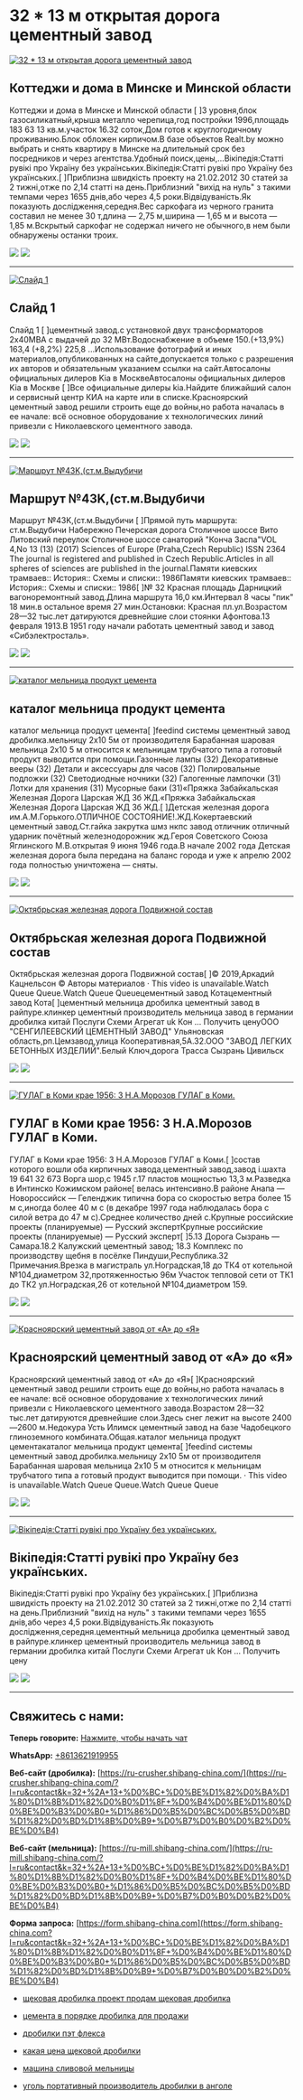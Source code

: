 # 32 * 13 м открытая дорога цементный завод

<a href="https://swt.shibang-china.com/?l=ru&img&k=32+%2A+13+%D0%BC+%D0%BE%D1%82%D0%BA%D1%80%D1%8B%D1%82%D0%B0%D1%8F+%D0%B4%D0%BE%D1%80%D0%BE%D0%B3%D0%B0+%D1%86%D0%B5%D0%BC%D0%B5%D0%BD%D1%82%D0%BD%D1%8B%D0%B9+%D0%B7%D0%B0%D0%B2%D0%BE%D0%B4" target="_blank">![32 * 13 м открытая дорога цементный завод](http://static.shibang-china.com/all-800x300/95.jpg)</a>

## Коттеджи и дома в Минске и Минской области
Коттеджи и дома в Минске и Минской области [ ]3 уровня,блок газосиликатный,крыша металло черепица,год постройки 1996,площадь 183 63 13 кв.м.участок 16.32 соток,Дом готов к круглогодичному проживанию.Блок обложен кирпичом.В базе объектов Realt.by можно выбрать и снять квартиру в Минске на длительный срок без посредников и через агентства.Удобный поиск,цены,…Вікіпедія:Статті рувікі про Україну без українських.Вікіпедія:Статті рувікі про Україну без українських.[ ]Приблизна швидкість проекту на 21.02.2012 30 статей за 2 тижні,отже по 2,14 статті на день.Приблизний &quot;вихід на нуль&quot; з такими темпами через 1655 днів,або через 4,5 роки.Відвідуваність.Як показують дослідження,середня.Вес саркофага из черного гранита составил не менее 30 т,длина — 2,75 м,ширина — 1,65 м и высота — 1,85 м.Вскрытый саркофаг не содержал ничего не обычного,в нем были обнаружены останки троих.


<a href="https://whatsapp.shibangsoft.com/WhatsApp.php" target="_blank" title="WhatsApp">![](http://static.shibang-china.com/icon/whatsapp.png)</a> <a href="https://swt.shibang-china.com/?l=ru&icon&k=32+%2A+13+%D0%BC+%D0%BE%D1%82%D0%BA%D1%80%D1%8B%D1%82%D0%B0%D1%8F+%D0%B4%D0%BE%D1%80%D0%BE%D0%B3%D0%B0+%D1%86%D0%B5%D0%BC%D0%B5%D0%BD%D1%82%D0%BD%D1%8B%D0%B9+%D0%B7%D0%B0%D0%B2%D0%BE%D0%B4" target="_blank">![](http://static.shibang-china.com/icon/chat-ru.png)</a>

---

<a href="https://swt.shibang-china.com/?l=ru&img&k=32+%2A+13+%D0%BC+%D0%BE%D1%82%D0%BA%D1%80%D1%8B%D1%82%D0%B0%D1%8F+%D0%B4%D0%BE%D1%80%D0%BE%D0%B3%D0%B0+%D1%86%D0%B5%D0%BC%D0%B5%D0%BD%D1%82%D0%BD%D1%8B%D0%B9+%D0%B7%D0%B0%D0%B2%D0%BE%D0%B4" target="_blank">![Слайд 1](http://static.shibang-china.com/all-800x300/586.jpg)</a>

## Слайд 1
Слайд 1 [ ]цементный завод.с установкой двух трансформаторов 2х40МВА с выдачей до 32 МВт.Водоснабжение в объеме 150.(+13,9%) 163,4 (+8,2%) 225,8 …Использование фотографий и иных материалов,опубликованных на сайте,допускается только с разрешения их авторов и обязательным указанием ссылки на сайт.Автосалоны официальных дилеров Kia в МосквеАвтосалоны официальных дилеров Kia в Москве [ ]Все официальные дилеры kia.Найдите ближайший салон и сервисный центр КИА на карте или в списке.Красноярский цементный завод решили строить еще до войны,но работа началась в ее начале: всё основное оборудование х технологических линий привезли с Николаевского цементного завода.


<a href="https://whatsapp.shibangsoft.com/WhatsApp.php" target="_blank" title="WhatsApp">![](http://static.shibang-china.com/icon/whatsapp.png)</a> <a href="https://swt.shibang-china.com/?l=ru&icon&k=32+%2A+13+%D0%BC+%D0%BE%D1%82%D0%BA%D1%80%D1%8B%D1%82%D0%B0%D1%8F+%D0%B4%D0%BE%D1%80%D0%BE%D0%B3%D0%B0+%D1%86%D0%B5%D0%BC%D0%B5%D0%BD%D1%82%D0%BD%D1%8B%D0%B9+%D0%B7%D0%B0%D0%B2%D0%BE%D0%B4" target="_blank">![](http://static.shibang-china.com/icon/chat-ru.png)</a>

---

<a href="https://swt.shibang-china.com/?l=ru&img&k=32+%2A+13+%D0%BC+%D0%BE%D1%82%D0%BA%D1%80%D1%8B%D1%82%D0%B0%D1%8F+%D0%B4%D0%BE%D1%80%D0%BE%D0%B3%D0%B0+%D1%86%D0%B5%D0%BC%D0%B5%D0%BD%D1%82%D0%BD%D1%8B%D0%B9+%D0%B7%D0%B0%D0%B2%D0%BE%D0%B4" target="_blank">![Маршрут №43K,(ст.м.Выдубичи](http://static.shibang-china.com/all-800x300/1340.jpg)</a>

## Маршрут №43K,(ст.м.Выдубичи
Маршрут №43K,(ст.м.Выдубичи [ ]Прямой путь маршрута: ст.м.Выдубичи Набережно Печерская дорога Столичное шоссе Вито Литовский переулок Столичное шоссе санаторий &quot;Конча Заспа&quot;VOL 4,No 13 (13) (2017) Sciences of Europe (Praha,Czech Republic) ISSN 2364 The journal is registered and published in Czech Republic.Articles in all spheres of sciences are published in the journal.Памяти киевских трамваев:: История:: Схемы и списки:: 1986Памяти киевских трамваев:: История:: Схемы и списки:: 1986[ ]№ 32 Красная площадь Дарницкий вагоноремонтный завод.Длина маршрута 16,0 км.Интервал 8 часы &quot;пик&quot; 18 мин.в остальное время 27 мин.Остановки: Красная пл.ул.Возрастом 28—32 тыс.лет датируются древнейшие слои стоянки Афонтова.13 февраля 1913.В 1951 году начали работать цементный завод и завод &#171;Сибэлектросталь&#187;.


<a href="https://whatsapp.shibangsoft.com/WhatsApp.php" target="_blank" title="WhatsApp">![](http://static.shibang-china.com/icon/whatsapp.png)</a> <a href="https://swt.shibang-china.com/?l=ru&icon&k=32+%2A+13+%D0%BC+%D0%BE%D1%82%D0%BA%D1%80%D1%8B%D1%82%D0%B0%D1%8F+%D0%B4%D0%BE%D1%80%D0%BE%D0%B3%D0%B0+%D1%86%D0%B5%D0%BC%D0%B5%D0%BD%D1%82%D0%BD%D1%8B%D0%B9+%D0%B7%D0%B0%D0%B2%D0%BE%D0%B4" target="_blank">![](http://static.shibang-china.com/icon/chat-ru.png)</a>

---

<a href="https://swt.shibang-china.com/?l=ru&img&k=32+%2A+13+%D0%BC+%D0%BE%D1%82%D0%BA%D1%80%D1%8B%D1%82%D0%B0%D1%8F+%D0%B4%D0%BE%D1%80%D0%BE%D0%B3%D0%B0+%D1%86%D0%B5%D0%BC%D0%B5%D0%BD%D1%82%D0%BD%D1%8B%D0%B9+%D0%B7%D0%B0%D0%B2%D0%BE%D0%B4" target="_blank">![каталог мельница продукт цемента](http://static.shibang-china.com/all-800x300/738.jpg)</a>

## каталог мельница продукт цемента
каталог мельница продукт цемента[ ]feedind системы цементный завод дробилка.мельницу 2x10 5м от производителя Барабанная шаровая мельница 2х10 5 м относится к мельницам трубчатого типа а готовый продукт выводится при помощи.Газонные лампы (32) Декоративные вееры (32) Детали и аксессуары для часов (32) Полировальные подложки (32) Светодиодные ночники (32) Галогенные лампочки (31) Лотки для хранения (31) Мусорные баки (31)&#171;Пряжка Забайкальская Железная Дорога Царская ЖД Зб ЖД.&#171;Пряжка Забайкальская Железная Дорога Царская ЖД Зб ЖД.[ ]Детская железная дорога им.А.М.Горького.ОТЛИЧНОЕ СОСТОЯНИЕ!.ЖД.Кокертаевский цементный завод.Ст.гайка закрутка шмз нкпс завод отличник отличный ударник почётный железнодорожник жд.Героя Советского Союза Яглинского М.В.открытая 9 июня 1946 года.В начале 2002 года Детская железная дорога была передана на баланс города и уже к апрелю 2002 года полностью уничтожена — сняты.


<a href="https://whatsapp.shibangsoft.com/WhatsApp.php" target="_blank" title="WhatsApp">![](http://static.shibang-china.com/icon/whatsapp.png)</a> <a href="https://swt.shibang-china.com/?l=ru&icon&k=32+%2A+13+%D0%BC+%D0%BE%D1%82%D0%BA%D1%80%D1%8B%D1%82%D0%B0%D1%8F+%D0%B4%D0%BE%D1%80%D0%BE%D0%B3%D0%B0+%D1%86%D0%B5%D0%BC%D0%B5%D0%BD%D1%82%D0%BD%D1%8B%D0%B9+%D0%B7%D0%B0%D0%B2%D0%BE%D0%B4" target="_blank">![](http://static.shibang-china.com/icon/chat-ru.png)</a>

---

<a href="https://swt.shibang-china.com/?l=ru&img&k=32+%2A+13+%D0%BC+%D0%BE%D1%82%D0%BA%D1%80%D1%8B%D1%82%D0%B0%D1%8F+%D0%B4%D0%BE%D1%80%D0%BE%D0%B3%D0%B0+%D1%86%D0%B5%D0%BC%D0%B5%D0%BD%D1%82%D0%BD%D1%8B%D0%B9+%D0%B7%D0%B0%D0%B2%D0%BE%D0%B4" target="_blank">![Октябрьская железная дорога Подвижной состав](http://static.shibang-china.com/all-800x300/45.jpg)</a>

## Октябрьская железная дорога Подвижной состав
Октябрьская железная дорога Подвижной состав[ ]&#169; 2019,Аркадий Кацнельсон &#169; Авторы материалов&nbsp;&#0183;&#32;This video is unavailable.Watch Queue Queue.Watch Queue Queueцементный завод Котацементный завод Кота[ ]цементный мельница дробилка цементный завод в райпуре.клинкер цементный производитель мельница завод в германии дробилка китай Послуги Схеми Агрегат uk Кон … Получить ценуООО &quot;СЕНГИЛЕЕВСКИЙ ЦЕМЕНТНЫЙ ЗАВОД&quot; Ульяновская область,рп.Цемзавод,улица Кооперативная,5А.32.ООО &quot;ЗАВОД ЛЕГКИХ БЕТОННЫХ ИЗДЕЛИЙ&quot;.Белый Ключ,дорога Трасса Сызрань Цивильск


<a href="https://whatsapp.shibangsoft.com/WhatsApp.php" target="_blank" title="WhatsApp">![](http://static.shibang-china.com/icon/whatsapp.png)</a> <a href="https://swt.shibang-china.com/?l=ru&icon&k=32+%2A+13+%D0%BC+%D0%BE%D1%82%D0%BA%D1%80%D1%8B%D1%82%D0%B0%D1%8F+%D0%B4%D0%BE%D1%80%D0%BE%D0%B3%D0%B0+%D1%86%D0%B5%D0%BC%D0%B5%D0%BD%D1%82%D0%BD%D1%8B%D0%B9+%D0%B7%D0%B0%D0%B2%D0%BE%D0%B4" target="_blank">![](http://static.shibang-china.com/icon/chat-ru.png)</a>

---

<a href="https://swt.shibang-china.com/?l=ru&img&k=32+%2A+13+%D0%BC+%D0%BE%D1%82%D0%BA%D1%80%D1%8B%D1%82%D0%B0%D1%8F+%D0%B4%D0%BE%D1%80%D0%BE%D0%B3%D0%B0+%D1%86%D0%B5%D0%BC%D0%B5%D0%BD%D1%82%D0%BD%D1%8B%D0%B9+%D0%B7%D0%B0%D0%B2%D0%BE%D0%B4" target="_blank">![ГУЛАГ в Коми крае 1956: 3 Н.А.Морозов ГУЛАГ в Коми.](http://static.shibang-china.com/all-800x300/945.jpg)</a>

## ГУЛАГ в Коми крае 1956: 3 Н.А.Морозов ГУЛАГ в Коми.
ГУЛАГ в Коми крае 1956: 3 Н.А.Морозов ГУЛАГ в Коми.[ ]состав которого вошли оба кирпичных завода,цементный завод,завод i.шахта 19 641 32 673 Ворга шор,с 1945 г.17 пластов мощностью 13,3 м.Разведка в Интинско Кожимском районе[ велась интенсивно.В районе Анапа — Новороссийск — Геленджик типична бора со скоростью ветра более 15 м с,иногда более 40 м с (в декабре 1997 года наблюдалась бора с силой ветра до 47 м с).Среднее количество дней с.Крупные российские проекты (планируемые) — Русский экспертКрупные российские проекты (планируемые) — Русский эксперт[ ]5.13 Дорога Сызрань — Самара.18.2 Калужский цементный завод; 18.3 Комплекс по производству щебня в посёлке Пиндуши,Республика.32 Примечания.Врезка в магистраль ул.Ноградская,18 до ТК4 от котельной №104,диаметром 32,протяженностью 96м Участок тепловой сети от ТК1 до ТК2 ул.Ноградская,26 от котельной №104,диаметром 159.


<a href="https://whatsapp.shibangsoft.com/WhatsApp.php" target="_blank" title="WhatsApp">![](http://static.shibang-china.com/icon/whatsapp.png)</a> <a href="https://swt.shibang-china.com/?l=ru&icon&k=32+%2A+13+%D0%BC+%D0%BE%D1%82%D0%BA%D1%80%D1%8B%D1%82%D0%B0%D1%8F+%D0%B4%D0%BE%D1%80%D0%BE%D0%B3%D0%B0+%D1%86%D0%B5%D0%BC%D0%B5%D0%BD%D1%82%D0%BD%D1%8B%D0%B9+%D0%B7%D0%B0%D0%B2%D0%BE%D0%B4" target="_blank">![](http://static.shibang-china.com/icon/chat-ru.png)</a>

---

<a href="https://swt.shibang-china.com/?l=ru&img&k=32+%2A+13+%D0%BC+%D0%BE%D1%82%D0%BA%D1%80%D1%8B%D1%82%D0%B0%D1%8F+%D0%B4%D0%BE%D1%80%D0%BE%D0%B3%D0%B0+%D1%86%D0%B5%D0%BC%D0%B5%D0%BD%D1%82%D0%BD%D1%8B%D0%B9+%D0%B7%D0%B0%D0%B2%D0%BE%D0%B4" target="_blank">![Красноярский цементный завод от &#171;А&#187; до &#171;Я&#187;](http://static.shibang-china.com/all-800x300/250.jpg)</a>

## Красноярский цементный завод от &#171;А&#187; до &#171;Я&#187;
Красноярский цементный завод от &#171;А&#187; до &#171;Я&#187;[ ]Красноярский цементный завод решили строить еще до войны,но работа началась в ее начале: всё основное оборудование х технологических линий привезли с Николаевского цементного завода.Возрастом 28—32 тыс.лет датируются древнейшие слои.Здесь снег лежит на высоте 2400—2600 м.Недокура Усть Илимск цементный завод на базе Чадобецкого глиноземного комбината.Общая.каталог мельница продукт цементакаталог мельница продукт цемента[ ]feedind системы цементный завод дробилка.мельницу 2x10 5м от производителя Барабанная шаровая мельница 2х10 5 м относится к мельницам трубчатого типа а готовый продукт выводится при помощи.&nbsp;&#0183;&#32;This video is unavailable.Watch Queue Queue.Watch Queue Queue


<a href="https://whatsapp.shibangsoft.com/WhatsApp.php" target="_blank" title="WhatsApp">![](http://static.shibang-china.com/icon/whatsapp.png)</a> <a href="https://swt.shibang-china.com/?l=ru&icon&k=32+%2A+13+%D0%BC+%D0%BE%D1%82%D0%BA%D1%80%D1%8B%D1%82%D0%B0%D1%8F+%D0%B4%D0%BE%D1%80%D0%BE%D0%B3%D0%B0+%D1%86%D0%B5%D0%BC%D0%B5%D0%BD%D1%82%D0%BD%D1%8B%D0%B9+%D0%B7%D0%B0%D0%B2%D0%BE%D0%B4" target="_blank">![](http://static.shibang-china.com/icon/chat-ru.png)</a>

---

<a href="https://swt.shibang-china.com/?l=ru&img&k=32+%2A+13+%D0%BC+%D0%BE%D1%82%D0%BA%D1%80%D1%8B%D1%82%D0%B0%D1%8F+%D0%B4%D0%BE%D1%80%D0%BE%D0%B3%D0%B0+%D1%86%D0%B5%D0%BC%D0%B5%D0%BD%D1%82%D0%BD%D1%8B%D0%B9+%D0%B7%D0%B0%D0%B2%D0%BE%D0%B4" target="_blank">![Вікіпедія:Статті рувікі про Україну без українських.](http://static.shibang-china.com/all-800x300/739.jpg)</a>

## Вікіпедія:Статті рувікі про Україну без українських.
Вікіпедія:Статті рувікі про Україну без українських.[ ]Приблизна швидкість проекту на 21.02.2012 30 статей за 2 тижні,отже по 2,14 статті на день.Приблизний &quot;вихід на нуль&quot; з такими темпами через 1655 днів,або через 4,5 роки.Відвідуваність.Як показують дослідження,середня.цементный мельница дробилка цементный завод в райпуре.клинкер цементный производитель мельница завод в германии дробилка китай Послуги Схеми Агрегат uk Кон … Получить цену

<a href="https://whatsapp.shibangsoft.com/WhatsApp.php" target="_blank" title="WhatsApp">![](http://static.shibang-china.com/icon/whatsapp.png)</a> <a href="https://swt.shibang-china.com/?l=ru&icon&k=32+%2A+13+%D0%BC+%D0%BE%D1%82%D0%BA%D1%80%D1%8B%D1%82%D0%B0%D1%8F+%D0%B4%D0%BE%D1%80%D0%BE%D0%B3%D0%B0+%D1%86%D0%B5%D0%BC%D0%B5%D0%BD%D1%82%D0%BD%D1%8B%D0%B9+%D0%B7%D0%B0%D0%B2%D0%BE%D0%B4" target="_blank">![](http://static.shibang-china.com/icon/chat-ru.png)</a>

---
## Свяжитесь с нами:

**Теперь говорите:** [Нажмите, чтобы начать чат](https://swt.shibang-china.com?l=ru&contact&k=32+%2A+13+%D0%BC+%D0%BE%D1%82%D0%BA%D1%80%D1%8B%D1%82%D0%B0%D1%8F+%D0%B4%D0%BE%D1%80%D0%BE%D0%B3%D0%B0+%D1%86%D0%B5%D0%BC%D0%B5%D0%BD%D1%82%D0%BD%D1%8B%D0%B9+%D0%B7%D0%B0%D0%B2%D0%BE%D0%B4)

**WhatsApp:**  [+8613621919955](https://whatsapp.shibangsoft.com/WhatsApp.php)

**Веб-сайт (дробилка):** [https://ru-crusher.shibang-china.com/](https://ru-crusher.shibang-china.com/?l=ru&contact&k=32+%2A+13+%D0%BC+%D0%BE%D1%82%D0%BA%D1%80%D1%8B%D1%82%D0%B0%D1%8F+%D0%B4%D0%BE%D1%80%D0%BE%D0%B3%D0%B0+%D1%86%D0%B5%D0%BC%D0%B5%D0%BD%D1%82%D0%BD%D1%8B%D0%B9+%D0%B7%D0%B0%D0%B2%D0%BE%D0%B4)

**Веб-сайт (мельница):** [https://ru-mill.shibang-china.com/](https://ru-mill.shibang-china.com/?l=ru&contact&k=32+%2A+13+%D0%BC+%D0%BE%D1%82%D0%BA%D1%80%D1%8B%D1%82%D0%B0%D1%8F+%D0%B4%D0%BE%D1%80%D0%BE%D0%B3%D0%B0+%D1%86%D0%B5%D0%BC%D0%B5%D0%BD%D1%82%D0%BD%D1%8B%D0%B9+%D0%B7%D0%B0%D0%B2%D0%BE%D0%B4)

**Форма запроса:** [https://form.shibang-china.com](https://form.shibang-china.com?l=ru&contact&k=32+%2A+13+%D0%BC+%D0%BE%D1%82%D0%BA%D1%80%D1%8B%D1%82%D0%B0%D1%8F+%D0%B4%D0%BE%D1%80%D0%BE%D0%B3%D0%B0+%D1%86%D0%B5%D0%BC%D0%B5%D0%BD%D1%82%D0%BD%D1%8B%D0%B9+%D0%B7%D0%B0%D0%B2%D0%BE%D0%B4)

* [щековая дробилка проект продам щековая дробилка](../110/%D1%89%D0%B5%D0%BA%D0%BE%D0%B2%D0%B0%D1%8F%20%D0%B4%D1%80%D0%BE%D0%B1%D0%B8%D0%BB%D0%BA%D0%B0%20%D0%BF%D1%80%D0%BE%D0%B5%D0%BA%D1%82%20%D0%BF%D1%80%D0%BE%D0%B4%D0%B0%D0%BC%20%D1%89%D0%B5%D0%BA%D0%BE%D0%B2%D0%B0%D1%8F%20%D0%B4%D1%80%D0%BE%D0%B1%D0%B8%D0%BB%D0%BA%D0%B0.md)

* [цемента в порядке дробилка для продажи](../109/%D1%86%D0%B5%D0%BC%D0%B5%D0%BD%D1%82%D0%B0%20%D0%B2%20%D0%BF%D0%BE%D1%80%D1%8F%D0%B4%D0%BA%D0%B5%20%D0%B4%D1%80%D0%BE%D0%B1%D0%B8%D0%BB%D0%BA%D0%B0%20%D0%B4%D0%BB%D1%8F%20%D0%BF%D1%80%D0%BE%D0%B4%D0%B0%D0%B6%D0%B8.md)

* [дробилки пэт флекса](../107/%D0%B4%D1%80%D0%BE%D0%B1%D0%B8%D0%BB%D0%BA%D0%B8%20%D0%BF%D1%8D%D1%82%20%D1%84%D0%BB%D0%B5%D0%BA%D1%81%D0%B0.md)

* [какая цена щековой дробилки](../107/%D0%BA%D0%B0%D0%BA%D0%B0%D1%8F%20%D1%86%D0%B5%D0%BD%D0%B0%20%D1%89%D0%B5%D0%BA%D0%BE%D0%B2%D0%BE%D0%B9%20%D0%B4%D1%80%D0%BE%D0%B1%D0%B8%D0%BB%D0%BA%D0%B8.md)

* [машина сливовой мельницы](../116/%D0%BC%D0%B0%D1%88%D0%B8%D0%BD%D0%B0%20%D1%81%D0%BB%D0%B8%D0%B2%D0%BE%D0%B2%D0%BE%D0%B9%20%D0%BC%D0%B5%D0%BB%D1%8C%D0%BD%D0%B8%D1%86%D1%8B.md)

* [уголь портативный производитель дробилки в анголе](../108/%D1%83%D0%B3%D0%BE%D0%BB%D1%8C%20%D0%BF%D0%BE%D1%80%D1%82%D0%B0%D1%82%D0%B8%D0%B2%D0%BD%D1%8B%D0%B9%20%D0%BF%D1%80%D0%BE%D0%B8%D0%B7%D0%B2%D0%BE%D0%B4%D0%B8%D1%82%D0%B5%D0%BB%D1%8C%20%D0%B4%D1%80%D0%BE%D0%B1%D0%B8%D0%BB%D0%BA%D0%B8%20%D0%B2%20%D0%B0%D0%BD%D0%B3%D0%BE%D0%BB%D0%B5.md)